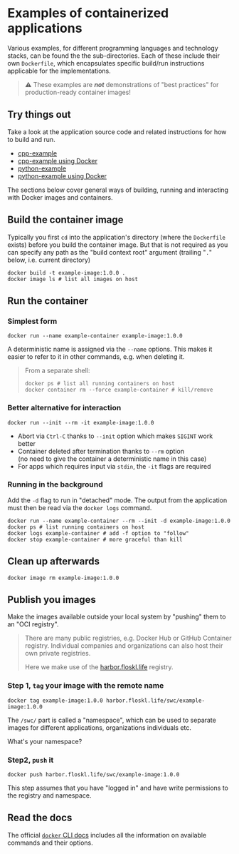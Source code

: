 # Examples of containerized applications

Various examples, for different programming languages and technology stacks, can be found the the sub-directories. Each of these include their own `Dockerfile`, which encapsulates specific build/run instructions applicable for the implementations.

> ⚠️ These examples are ***not*** demonstrations of "best practices" for production-ready container images!

## Try things out

Take a look at the application source code and related instructions for how to build and run.

* [cpp-example](./cpp/app/)
* [cpp-example using Docker](./cpp/)
* [python-example](./python/app/)
* [python-example using Docker](./python/)

The sections below cover general ways of building, running and interacting with Docker images and containers.

## Build the container image

Typically you first `cd` into the application's directory (where the `Dockerfile` exists) before you build the container image. But that is not required as you can specify any path as the "build context root" argument (trailing "`.`" below, i.e. current directory)

```shell
docker build -t example-image:1.0.0 .
docker image ls # list all images on host
```

## Run the container

### Simplest form

```shell
docker run --name example-container example-image:1.0.0
```

A deterministic name is assigned via the `--name` options. This makes it easier to refer to it in other commands, e.g. when deleting it. 

> From a separate shell:
>
> ```shell
> docker ps # list all running containers on host
> docker container rm --force example-container # kill/remove
> ```

### Better alternative for interaction 

```shell
docker run --init --rm -it example-image:1.0.0
```

* Abort via `Ctrl-C` thanks to `--init` option which makes `SIGINT` work better
* Container deleted after termination thanks to `--rm` option  
  (no need to give the container a deterministic name in this case)
* For apps which requires input via `stdin`, the `-it` flags are required

### Running in the background

Add the `-d` flag to run in "detached" mode. The output from the application must then be read via the `docker logs` command.

```shell
docker run --name example-container --rm --init -d example-image:1.0.0
docker ps # list running containers on host
docker logs example-container # add -f option to "follow"
docker stop example-container # more graceful than kill
```

## Clean up afterwards

```shell
docker image rm example-image:1.0.0
```

## Publish you images

Make the images available outside your local system by "pushing" them to an "OCI registry".

> There are many public registries, e.g. Docker Hub or GitHub Container registry. Individual companies and organizations can also host their own private registries.
>
> Here we make use of the [harbor.floskl.life](https://harbor.floskl.life) registry.

### Step 1, `tag` your image with the remote name

```shell
docker tag example-image:1.0.0 harbor.floskl.life/swc/example-image:1.0.0
```

The `/swc/` part is called a "namespace", which can be used to separate images for different applications, organizations individuals etc.

What's your namespace?

### Step2, `push` it

```shell
docker push harbor.floskl.life/swc/example-image:1.0.0 
```

This step assumes that you have "logged in" and have write permissions to the registry and namespace.

## Read the docs

The official [`docker` CLI docs](https://docs.docker.com/engine/reference/commandline/cli/) includes all the information on available commands and their options.
